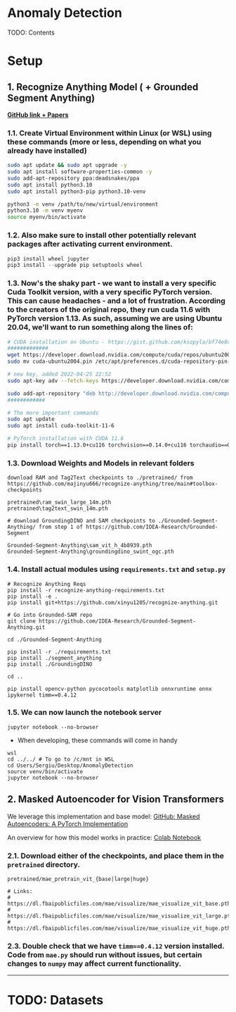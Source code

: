 # Anomaly Detection
TODO: Contents
# Setup

## 1. Recognize Anything Model ( + Grounded Segment Anything)
[**GitHub link + Papers**](https://github.com/IDEA-Research/Grounded-Segment-Anything)

### 1.1. Create Virtual Environment within Linux (or WSL) using these commands (more or less, depending on what you already have installed)
```bash
sudo apt update && sudo apt upgrade -y
sudo apt install software-properties-common -y
sudo add-apt-repository ppa:deadsnakes/ppa
sudo apt install python3.10
sudo apt install python3-pip python3.10-venv

python3 -m venv /path/to/new/virtual/environment
python3.10 -m venv myenv
source myenv/bin/activate
```

### 1.2. Also make sure to install other potentially relevant packages after activating current environment.
```py
pip3 install wheel jupyter
pip3 install --upgrade pip setuptools wheel
```

### 1.3. Now's the shaky part - we want to install a very specific Cuda Toolkit version, with a very specific PyTorch version. This can cause headaches - and a lot of frustration. According to the creators of the original repo, they run cuda 11.6 with PyTorch version 1.13. As such, assuming we are using Ubuntu 20.04, we'll want to run something along the lines of:
```bash
# CUDA installation on Ubuntu - https://gist.github.com/ksopyla/bf74e8ce2683460d8de6e0dc389fc7f5
#############
wget https://developer.download.nvidia.com/compute/cuda/repos/ubuntu2004/x86_64/cuda-ubuntu2004.pin
sudo mv cuda-ubuntu2004.pin /etc/apt/preferences.d/cuda-repository-pin-600

# new key, added 2022-04-25 22:52
sudo apt-key adv --fetch-keys https://developer.download.nvidia.com/compute/cuda/repos/ubuntu2004/x86_64/3bf863cc.pub

sudo add-apt-repository "deb http://developer.download.nvidia.com/compute/cuda/repos/ubuntu2004/x86_64/ /"
############

# The more important commands
sudo apt update
sudo apt install cuda-toolkit-11-6

# PyTorch installation with CUDA 11.6
pip install torch==1.13.0+cu116 torchvision==0.14.0+cu116 torchaudio==0.13.0 --extra-index-url https://download.pytorch.org/whl/cu116
```
### 1.3. Download Weights and Models in relevant folders
```
download RAM and Tag2Text checkpoints to ./pretrained/ from https://github.com/majinyu666/recognize-anything/tree/main#toolbox-checkpoints

pretrained\ram_swin_large_14m.pth
pretrained\tag2text_swin_14m.pth

# download GroundingDINO and SAM checkpoints to ./Grounded-Segment-Anything/ from step 1 of https://github.com/IDEA-Research/Grounded-Segment

Grounded-Segment-Anything\sam_vit_h_4b8939.pth
Grounded-Segment-Anything\groundingdino_swint_ogc.pth

```

### 1.4. Install actual modules using `requirements.txt` and `setup.py`
```
# Recognize Anything Reqs
pip install -r recognize-anything-requirements.txt
pip install -e .
pip install git+https://github.com/xinyu1205/recognize-anything.git

# Go into Grounded-SAM repo
git clone https://github.com/IDEA-Research/Grounded-Segment-Anything.git

cd ./Grounded-Segment-Anything

pip install -r ./requirements.txt
pip install ./segment_anything
pip install ./GroundingDINO

cd ..

pip install opencv-python pycocotools matplotlib onnxruntime onnx ipykernel timm==0.4.12
```

### 1.5. We can now launch the notebook server
```
jupyter notebook --no-browser
```

- When developing, these commands will come in handy
```
wsl
cd ../../ # To go to /c/mnt in WSL
cd Users/Sergiu/Desktop/AnomalyDetection
source venv/bin/activate
jupyter notebook --no-browser
```

## 2. Masked Autoencoder for Vision Transformers
We leverage this implementation and base model: [GitHub: Masked Autoencoders: A PyTorch Implementation](https://github.com/facebookresearch/mae/blob/main/README.md )

An overview for how this model works in practice: [Colab Notebook](https://colab.research.google.com/github/facebookresearch/mae/blob/main/demo/mae_visualize.ipynb ) 

### 2.1. Download either of the checkpoints, and place them in the `pretrained` directory.
```
pretrained/mae_pretrain_vit_{base|large|huge}

# Links:
# https://dl.fbaipublicfiles.com/mae/visualize/mae_visualize_vit_base.pth
# https://dl.fbaipublicfiles.com/mae/visualize/mae_visualize_vit_large.pth
# https://dl.fbaipublicfiles.com/mae/visualize/mae_visualize_vit_huge.pth
```

### 2.3. Double check that we have `timm==0.4.12` version installed. Code from `mae.py` should run without issues, but certain changes to `numpy` may affect current functionality.
---------------------

# TODO: Datasets